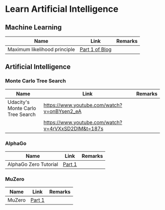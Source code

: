 # Learn Artificial Intelligence

## Machine Learning

| Name                              | Link                                               | Remarks |
| --------------------------------- | -------------------------------------------------- | ------- |
| Maximum likelihood principle      | [Part 1 of Blog](https://medium.com/delta-force/principle-of-maximum-likelihood-6def03e5f268#:~:text=The%20principle%20of%20maximum%20likelihood,reaching%20the%20%E2%80%9Ctrue%E2%80%9D%20model.)        |         |


 
## Artificial Intelligence

### Monte Carlo Tree Search
| Name                              | Link                                               | Remarks |
| --------------------------------- | -------------------------------------------------- | ------- |
| Udacity's Monte Carlo Tree Search | https://www.youtube.com/watch?v=onBYsen2_eA        |         |
|                                   | https://www.youtube.com/watch?v=4rVXxSD2DIM&t=187s |         |

### AlphaGo
| Name                  | Link                                                                                                   | Remarks |
| --------------------- | ------------------------------------------------------------------------------------------------------ | ------- |
| AlphaGo Zero Tutorial | [Part 1](https://www.youtube.com/watch?v=MPXGiowUr0o&list=PLWzQK00nc192L7UMJyTmLXaHa3KcO0wBT&index=12) |         |

### MuZero
| Name   | Link                                                                                                  | Remarks |
| ------ | ----------------------------------------------------------------------------------------------------- | ------- |
| MuZero | [Part 1](https://medium.com/applied-data-science/how-to-build-your-own-muzero-in-python-f77d5718061a) |         |
